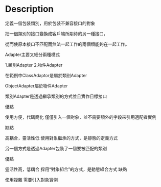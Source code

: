 # Description

定義一個包裝類別，用於包裝不兼容接口的對象

把一個類別的接口變換成客戶端所期待的另一種接口，

從而使原本接口不匹配而無法一起工作的兩個類能夠在一起工作。

Adapter主要又細分兩種模式

1.類別Adapter
2.物件Adapter

在範例中ClassAdaptor是屬於類別Adapter

ObjectAdapter屬於物件Adapter

類別Adapter是透過繼承類別的方式並且實作目標接口

優點

使用方便，代碼簡化
僅僅引入一個對象，並不需要額外的字段來引用適配者實例

缺點

高耦合，靈活性低
使用對象繼承的方式，是靜態的定義方式

另一個方式是透過Adapter包裝了一個要被匹配的類別

優點

靈活性高，低耦合
採用“對象組合”的方式，是動態組合方式
缺點

使用複雜
需要引入對象實例
